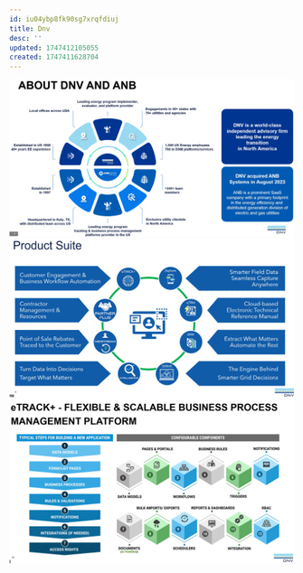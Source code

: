 ```yaml
---
id: iu04ybp8fk90sg7xrqfdiuj
title: Dnv
desc: ''
updated: 1747412105055
created: 1747411628704
---
```


![](/assets/images/2025-05-16-09-07-20.png)
![](/assets/images/2025-05-16-09-07-44.png)
![](/assets/images/2025-05-16-09-13-18.png)